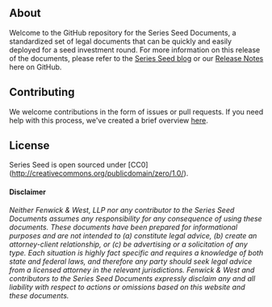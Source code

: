 ## About

Welcome to the GitHub repository for the Series Seed Documents, a standardized set of legal documents that can be quickly and easily deployed for a seed investment round.  For more information on this release of the documents, please refer to the [Series Seed blog](http://www.seriesseed.com) or our [Release Notes](https://github.com/seriesseed/equity/blob/master/RELEASENOTES.md) here on GitHub.

## Contributing

We welcome contributions in the form of issues or pull requests. If you need help with this process, we've created a brief overview [here](http://www.seriesseed.com/posts/2013/02/for-law-nerds-and-real-nerds.html).

## License

Series Seed is open sourced under [CC0] (http://creativecommons.org/publicdomain/zero/1.0/).

#### Disclaimer

*Neither Fenwick & West, LLP nor any contributor to the Series Seed Documents assumes any responsibility for any consequence of using these documents. These documents have been prepared for informational purposes and are not intended to (a) constitute legal advice, (b) create an attorney-client relationship, or (c) be advertising or a solicitation of any type.  Each situation is highly fact specific and requires a knowledge of both state and federal laws, and therefore any party should seek legal advice from a licensed attorney in the relevant jurisdictions.  Fenwick & West and contributors to the Series Seed Documents expressly disclaim any and all liability with respect to actions or omissions based on this website and these documents.*
